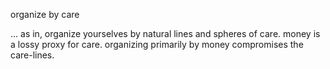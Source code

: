 organize by care

... as in, organize yourselves by natural lines and spheres of care. money is a lossy proxy for care. organizing primarily by money compromises the care-lines.
